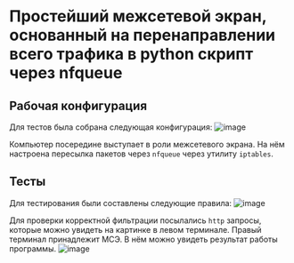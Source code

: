 # Простейший межсетевой экран, основанный на перенаправлении всего трафика в python скрипт через nfqueue

Рабочая конфигурация
---
Для тестов была собрана следующая конфигурация:
![image](https://github.com/user-attachments/assets/0ff06535-8cb2-487f-bc37-bb5b20f22cd9)

Компьютер посередине выступает в роли межсетевого экрана. На нём настроена пересылка пакетов через `nfqueue` через утилиту `iptables`.

Тесты
---
Для тестирования были составлены следующие правила:
![image](https://github.com/user-attachments/assets/4e0952c9-51d2-4ad0-8ccc-256529f27e26)

Для проверки корректной фильтрации посылались `http` запросы, которые можно увидеть на картинке в левом терминале. Правый терминал принадлежит МСЭ. В нём можно увидеть результат работы программы.
![image](https://github.com/user-attachments/assets/d50346f3-1847-420f-8918-fe4827233e58)

